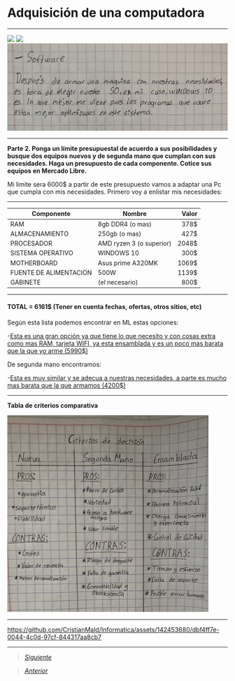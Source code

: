 # Adquisición de una computadora

----

<img src="Imagenes/8(1).jpg" height="600">
<img src="Imagenes/9(1).jpg" height="600">
<img src="Imagenes/10(1).jpg" height="200">

----

**Parte 2. Ponga un límite presupuestal de acuerdo a sus posibilidades y busque dos equipos nuevos y de segunda mano que cumplan con sus necesidades. Haga un presupuesto de cada componente. Cotice sus equipos en Mercado Libre.**

Mi limite sera 6000$ a partir de este presupuesto vamos a adaptar una Pc que cumpla con mis necesidades.
Primero voy a enlistar mis necesidades:

----
| Componente      | Nombre | Valor |
| --------- | --------- | -----:|
| RAM | 8gb DDR4 (o mas) | 378$ |
| ALMACENAMIENTO | 250gb (o mas) | 427$ |
| PROCESADOR | AMD ryzen 3 (o superior) | 2048$ |
| SISTEMA OPERATIVO | WINDOWS 10 | 300$ |
| MOTHERBOARD | Asus prime A320MK | 1069$ |
| FUENTE DE ALIMENTACION | 500W | 1139$ |
| GABINETE | (el necesario) | 800$ |                
----
#### TOTAL = 6161$ (Tener en cuenta fechas, ofertas, otros sitios, etc)

Según esta lista podemos encontrar en ML estas opciones:

-[Esta es una gran opción ya que tiene lo que necesito y con cosas extra como mas RAM, tarjeta WIFI, ya esta ensamblada y es un poco mas barata que la que yo arme (5990$)](https://articulo.mercadolibre.com.mx/MLM-1698896663-pc-gamer-ryzen-5600g-16gb-ram-500-ssd-graficos-radeon-7-wifi-_JM#position=3&search_layout=stack&type=item&tracking_id=537487e5-b097-4a2f-b17e-b51c8c0d72ac)

De segunda mano encontramos: 

-[Esta es muy similar y se adecua a nuestras necesidades, a parte es mucho mas barata que la que armamos (4200$)](https://articulo.mercadolibre.com.mx/MLM-1465047369-computadora-gamer-basica-completa-8gb-de-ram-y-500-gb-_JM#position=4&search_layout=stack&type=item&tracking_id=05fbaa99-c5a3-451c-94a3-6b2e5f2a89d1)

----
**Tabla de criterios comparativa**

<img src="Imagenes/11.jpg" height="450">

----

https://github.com/CristianMald/Informatica/assets/142453680/dbf4ff7e-0044-4c0d-97cf-844317aa8cb7

----

> [*Siguiente*](Practica5.md)

> [*Anterior*](Practica3.md)
                
